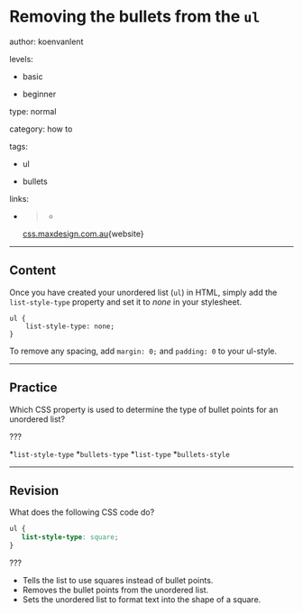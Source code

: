 # Removing the bullets from the `ul`
author: koenvanlent

levels:

  - basic

  - beginner

type: normal

category: how to

tags:

  - ul

  - bullets

links:

  - >-
    [css.maxdesign.com.au](http://css.maxdesign.com.au/listutorial/index.htm){website}

---
## Content

Once you have created your unordered list (`ul`) in HTML, simply add the `list-style-type` property and set it to *none* in your stylesheet.
```
ul {
    list-style-type: none;
}
```

To remove any spacing, add `margin: 0;` and `padding: 0` to your ul-style.

---
## Practice

Which CSS property is used to determine the type of bullet points for an unordered list?

???

*`list-style-type` 
*`bullets-type` 
*`list-type` 
*`bullets-style`

---
## Revision

What does the following CSS code do? 
```css
ul {
   list-style-type: square;
}
```
???

* Tells the list to use squares instead of bullet points.
* Removes the bullet points from the unordered list.
* Sets the unordered list to format text into the shape of a square.